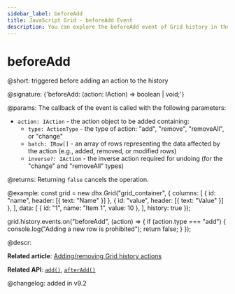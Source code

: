 ```yaml
---
sidebar_label: beforeAdd
title: JavaScript Grid - beforeAdd Event 
description: You can explore the beforeAdd event of Grid history in the documentation of the DHTMLX JavaScript UI library. Browse developer guides and API reference, try out code examples and live demos, and download a free 30-day evaluation version of DHTMLX Suite.
---
```


# beforeAdd

@short: triggered before adding an action to the history

@signature: {'beforeAdd: (action: IAction) => boolean | void;'}

@params:
The callback of the event is called with the following parameters:
- `action: IAction` - the action object to be added containing:
    - `type: ActionType` - the type of action: "add", "remove", "removeAll", or "change"
    - `batch: IRow[]` - an array of rows representing the data affected by the action (e.g., added, removed, or modified rows)
    - `inverse?: IAction` - the inverse action required for undoing (for the "change" and "removeAll" types)

@returns:
Returning `false` cancels the operation.

@example:
const grid = new dhx.Grid("grid_container", {
    columns: [
        { id: "name", header: [{ text: "Name" }] },
        { id: "value", header: [{ text: "Value" }] },
    ],
    data: [
        { id: "1", name: "Item 1", value: 10 },
    ],
    history: true
});

grid.history.events.on("beforeAdd", (action) => {
    if (action.type === "add") {
        console.log("Adding a new row is prohibited");
        return false;
    }
});

@descr:

**Related article**: [Adding/removing Grid history actions](grid/usage_history.md/#addingremoving-grid-history-actions)

**Related API**: [`add()`](grid/api/history/add_method.md), [`afterAdd()`](grid/api/history/afteradd_event.md)

@changelog:
added in v9.2